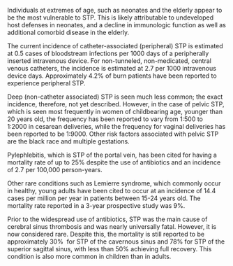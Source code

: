 Individuals at extremes of age, such as neonates and the elderly appear to be the most vulnerable to STP. This is likely attributable to undeveloped host defenses in neonates, and a decline in immunologic function as well as additional comorbid disease in the elderly.

The current incidence of catheter-associated (peripheral) STP is estimated at 0.5 cases of bloodstream infections per 1000 days of a peripherally inserted intravenous device. For non-tunneled, non-medicated, central venous catheters, the incidence is estimated at 2.7 per 1000 intravenous device days. Approximately 4.2% of burn patients have been reported to experience peripheral STP.

Deep (non-catheter associated) STP is seen much less common; the exact incidence, therefore, not yet described. However, in the case of pelvic STP, which is seen most frequently in women of childbearing age, younger than 20 years old, the frequency has been reported to vary from 1:500 to 1:2000 in cesarean deliveries, while the frequency for vaginal deliveries has been reported to be 1:9000. Other risk factors associated with pelvic STP are the black race and multiple gestations.

Pylephlebitis, which is STP of the portal vein, has been cited for having a mortality rate of up to 25% despite the use of antibiotics and an incidence of 2.7 per 100,000 person-years.

Other rare conditions such as Lemierre syndrome, which commonly occur in healthy, young adults have been cited to occur at an incidence of 14.4 cases per million per year in patients between 15-24 years old. The mortality rate reported in a 3-year prospective study was 9%.

Prior to the widespread use of antibiotics, STP was the main cause of cerebral sinus thrombosis and was nearly universally fatal. However, it is now considered rare. Despite this, the mortality is still reported to be approximately 30%  for STP of the cavernous sinus and 78% for STP of the superior sagittal sinus, with less than 50% achieving full recovery. This condition is also more common in children than in adults.